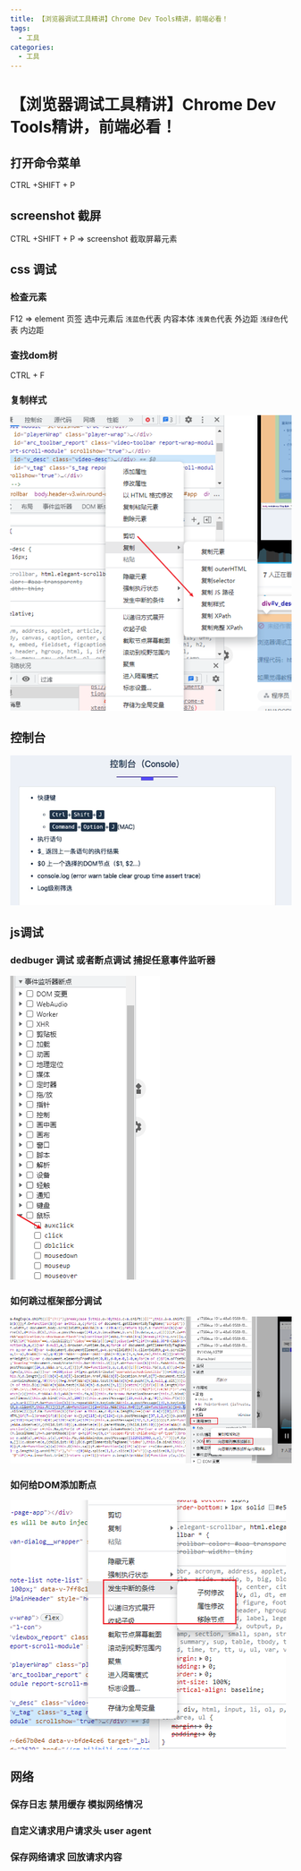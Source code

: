 ```yaml
---
title: 【浏览器调试工具精讲】Chrome Dev Tools精讲，前端必看！
tags:
  - 工具
categories:
  - 工具
---
```



# 【浏览器调试工具精讲】Chrome Dev Tools精讲，前端必看！

## 打开命令菜单
CTRL +SHIFT + P


## screenshot 截屏 

CTRL +SHIFT + P => screenshot 截取屏幕元素

## css 调试
### 检查元素
F12 => element 页签 
选中元素后 `浅蓝色`代表 内容本体 `浅黄色`代表 外边距   `浅绿色`代表 内边距 
### 查找dom树

CTRL + F

### 复制样式

![1648277658733](https://raw.githubusercontent.com/anchuanyuan/TuChuangForITX/main/images/202203/26/145419-714292.png)

## 控制台

![1648277744331](https://raw.githubusercontent.com/anchuanyuan/TuChuangForITX/main/images/202203/26/145545-9503.png)

## js调试



### dedbuger 调试 或者断点调试 捕捉任意事件监听器

![1648277860700](https://raw.githubusercontent.com/anchuanyuan/TuChuangForITX/main/images/202203/26/145741-278064.png)

### 如何跳过框架部分调试

![1648277995974](https://raw.githubusercontent.com/anchuanyuan/TuChuangForITX/main/images/202203/26/145956-253714.png)

### 如何给DOM添加断点

![1648277934160](https://raw.githubusercontent.com/anchuanyuan/TuChuangForITX/main/images/202203/26/145854-460592.png)



## 网络

### 保存日志 禁用缓存 模拟网络情况

### 自定义请求用户请求头 user agent

### 保存网络请求 回放请求内容
